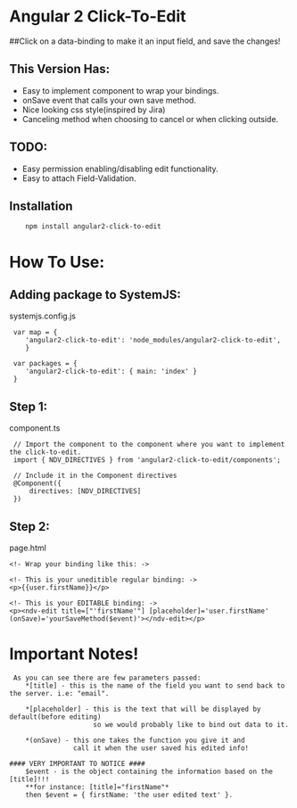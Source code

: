 
# Angular 2 Click-To-Edit
##Click on a data-binding to make it an input field, and save the changes!

## This Version Has:

- Easy to implement component to wrap your bindings.
- onSave event that calls your own save method.
- Nice looking css style(inspired by Jira)
- Canceling method when choosing to cancel or when clicking outside.

## TODO:

- Easy permission enabling/disabling edit functionality.
- Easy to attach Field-Validation. 


## Installation
```
    npm install angular2-click-to-edit
```

# How To Use:  

## Adding package to SystemJS:
systemjs.config.js
```
 var map = {
	'angular2-click-to-edit': 'node_modules/angular2-click-to-edit',
	}
```
```
 var packages = {
	'angular2-click-to-edit': { main: 'index' }  
 }
```

## Step 1:
component.ts
```
 // Import the component to the component where you want to implement the click-to-edit.
 import { NDV_DIRECTIVES } from 'angular2-click-to-edit/components';

 // Include it in the Component directives
 @Component({
 	 directives: [NDV_DIRECTIVES]
 })

```

## Step 2:
page.html  
```
<!- Wrap your binding like this: ->

<!- This is your uneditible regular binding: ->
<p>{{user.firstName}}</p>

<!- This is your EDITABLE binding: ->
<p><ndv-edit title=["'firstName'"] [placeholder]='user.firstName' (onSave)='yourSaveMethod($event)'></ndv-edit></p>

```
# Important Notes!

```
 As you can see there are few parameters passed:
	*[title] - this is the name of the field you want to send back to the server. i.e: "email".

	*[placeholder] - this is the text that will be displayed by default(before editing)
					 so we would probably like to bind out data to it.

	*(onSave) - this one takes the function you give it and 
				call it when the user saved his edited info!

#### VERY IMPORTANT TO NOTICE ####
	$event - is the object containing the information based on the [title]!!! 
	**for instance: [title]="firstName"*
	then $event = { firstName: 'the user edited text' }.
```